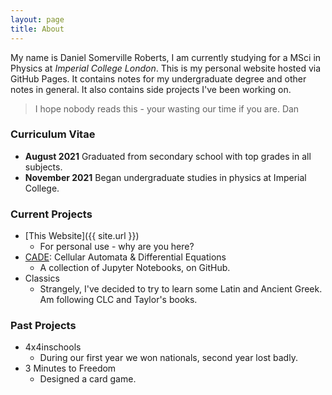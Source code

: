 ```yaml
---
layout: page
title: About
---
```


My name is Daniel Somerville Roberts, I am currently studying for a MSci in Physics at *Imperial College London*. This is my personal website hosted via GitHub Pages. It contains notes for my undergraduate degree and other notes in general. It also contains side projects I've been working on.

>I hope nobody reads this - your wasting our time if you are. Dan

### Curriculum Vitae
* **August 2021** Graduated from secondary school with top grades in all subjects.
* **November 2021** Began undergraduate studies in physics at Imperial College.

### Current Projects
* [This Website]({{ site.url }})
  * For personal use - why are you here?
* [CADE](https://github.com/dansomrob/CADE): Cellular Automata & Differential Equations
  * A collection of Jupyter Notebooks, on GitHub.
* Classics
  * Strangely, I've decided to try to learn some Latin and Ancient Greek. Am following CLC and Taylor's books.

### Past Projects
* 4x4inschools
  * During our first year we won nationals, second year lost badly.
* 3 Minutes to Freedom
  * Designed a card game.
